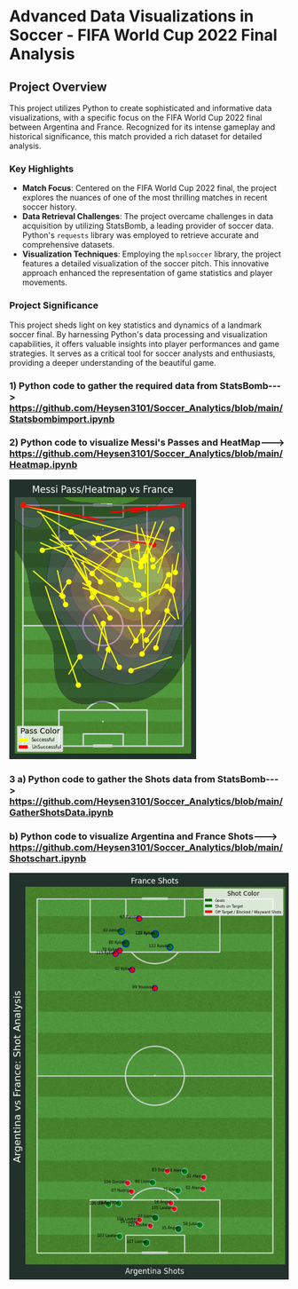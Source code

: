 # Advanced Data Visualizations in Soccer - FIFA World Cup 2022 Final Analysis

## Project Overview

This project utilizes Python to create sophisticated and informative data visualizations, with a specific focus on the FIFA World Cup 2022 final between Argentina and France. Recognized for its intense gameplay and historical significance, this match provided a rich dataset for detailed analysis.

### Key Highlights

- **Match Focus**: Centered on the FIFA World Cup 2022 final, the project explores the nuances of one of the most thrilling matches in recent soccer history.
- **Data Retrieval Challenges**: The project overcame challenges in data acquisition by utilizing StatsBomb, a leading provider of soccer data. Python's `requests` library was employed to retrieve accurate and comprehensive datasets.
- **Visualization Techniques**: Employing the `mplsoccer` library, the project features a detailed visualization of the soccer pitch. This innovative approach enhanced the representation of game statistics and player movements.

### Project Significance

This project sheds light on key statistics and dynamics of a landmark soccer final. By harnessing Python's data processing and visualization capabilities, it offers valuable insights into player performances and game strategies. It serves as a critical tool for soccer analysts and enthusiasts, providing a deeper understanding of the beautiful game.


### 1) Python code to gather the required data from StatsBomb---> https://github.com/Heysen3101/Soccer_Analytics/blob/main/Statsbombimport.ipynb

### 2) Python code to visualize Messi's Passes and HeatMap---> https://github.com/Heysen3101/Soccer_Analytics/blob/main/Heatmap.ipynb
![](output2.png)

### 3 a) Python code to gather the Shots data from StatsBomb---> https://github.com/Heysen3101/Soccer_Analytics/blob/main/GatherShotsData.ipynb
###   b) Python code to visualize Argentina and France Shots---> https://github.com/Heysen3101/Soccer_Analytics/blob/main/Shotschart.ipynb
![](output.png)
